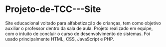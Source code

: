 # Projeto-de-TCC---Site
Site educacional voltado para alfabetização de crianças, tem como objetivo auxiliar o professor dentro da sala de aula. Projeto realizado em equipe, com o intuito de concluir o curso de desenvolvimento de sistemas. Foi usado principalmente HTML, CSS, JavaScript e PHP. 
